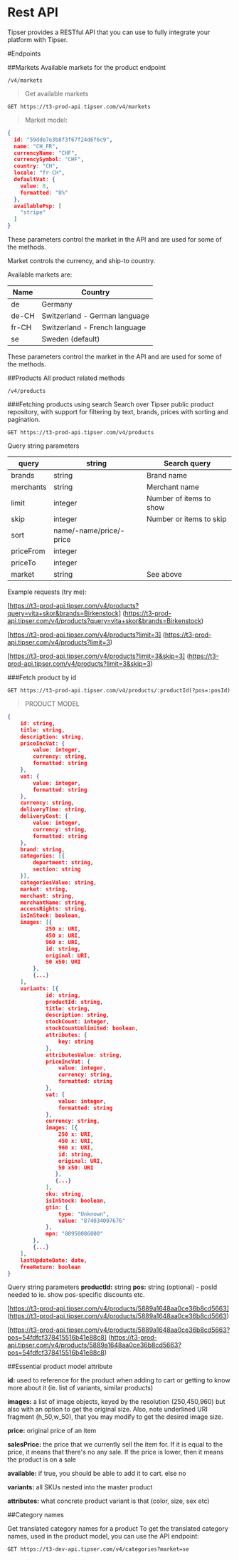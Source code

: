 # Rest API

Tipser provides a RESTful API that you can use to fully integrate your platform with Tipser.

#Endpoints

##Markets
Available markets for the product endpoint 

`/v4/markets`

> Get available markets

```curl
GET https://t3-prod-api.tipser.com/v4/markets
```

> Market model:

```json
{
  id: "59dde7e3b8f3f67f24d6f6c9",
  name: "CH_FR",
  currencyName: "CHF",
  currencySymbol: "CHF",
  country: "CH",
  locale: "fr-CH",
  defaultVat: {
    value: 8,
    formatted: "8%"
  },
  availablePsp: [
    "stripe"
  ]
}
```

These parameters control the market in the API and are used for some of the methods.

Market controls the currency, and ship-to country. 

Available markets are: 

Name | Country
---- | -------------
de | Germany 
de-CH | Switzerland - German language
fr-CH | Switzerland - French language
se | Sweden (default) 

These parameters control the market in the API and are used for some of the methods.

##Products
All product related methods

`/v4/products`

###Fetching products using search
Search over Tipser public product repository, with support for filtering by text, brands, prices with sorting and pagination.

`GET https://t3-prod-api.tipser.com/v4/products`

Query string parameters

query | string | Search query
----- | ------ | -----------
brands | string | Brand name
merchants | string | Merchant name  
limit | integer | Number of items to show
skip | integer | Number or items to skip  
sort | name/-name/price/-price	 
priceFrom | integer	 
priceTo | integer	 
market | string | See above

Example requests (try me):

[https://t3-prod-api.tipser.com/v4/products?query=vita+skor&brands=Birkenstock] (https://t3-prod-api.tipser.com/v4/products?query=vita+skor&brands=Birkenstock)

[https://t3-prod-api.tipser.com/v4/products?limit=3]
(https://t3-prod-api.tipser.com/v4/products?limit=3)

[https://t3-prod-api.tipser.com/v4/products?limit=3&skip=3]
(https://t3-prod-api.tipser.com/v4/products?limit=3&skip=3)


###Fetch product by id

`GET https://t3-prod-api.tipser.com/v4/products/:productId(?pos=:posId)`

> PRODUCT MODEL

```json
{
    id: string,
    title: string,
    description: string,
    priceIncVat: {
        value: integer,
        currency: string,
        formatted: string
    },
    vat: {
        value: integer,
        formatted: string
    },
    currency: string,
    deliveryTime: string,
    deliveryCost: {
        value: integer,
        currency: string,
        formatted: string
    },
    brand: string,
    categories: [{
        department: string,
        section: string
    }],
    categoriesValue: string,
    market: string,
    merchant: string,
    merchantName: string,
    accessRights: string,
    isInStock: boolean,
    images: [{
            250 x: URI,
            450 x: URI,
            960 x: URI,
            id: string,
            original: URI,
            50 x50: URI
        },
        {...}
    ],
    variants: [{
            id: string,
            productId: string,
            title: string,
            description: string,
            stockCount: integer,
            stockCountUnlimited: boolean,
            attributes: {
                key: string
            },
            attributesValue: string,
            priceIncVat: {
                value: integer,
                currency: string,
                formatted: string
            },
            vat: {
                value: integer,
                formatted: string
            },
            currency: string,
            images: [{
                250 x: URI,
                450 x: URI,
                960 x: URI,
                id: string,
                original: URI,
                50 x50: URI
               },
               {...}
            ],
            sku: string,
            isInStock: boolean,
            gtin: {
                type: "Unknown",
                value: "874034007676"
            },
            mpn: "80950086000"
        },
        {...}
    ],
    lastUpdateDate: date,
    freeReturn: boolean
}
```

Query string parameters
**productId:** string
**pos:** string (optional) - posId needed to ie. show pos-specific discounts etc.

[https://t3-prod-api.tipser.com/v4/products/5889a1648aa0ce36b8cd5663]
(https://t3-prod-api.tipser.com/v4/products/5889a1648aa0ce36b8cd5663)

[https://t3-prod-api.tipser.com/v4/products/5889a1648aa0ce36b8cd5663?pos=54fdfcf378415516b41e88c8]
(https://t3-prod-api.tipser.com/v4/products/5889a1648aa0ce36b8cd5663?pos=54fdfcf378415516b41e88c8)


##Essential product model attribute

**id:** used to reference for the product when adding to cart or getting to know more about it (ie. list of variants, similar products)

**images:** a list of image objects, keyed by the resolution (250,450,960) but also with an option to get the original size. Also, note underlined URI fragment (h_50,w_50), that you may modify to get the desired image size.

**price:** original price of an item

**salesPrice:** the price that we currently sell the item for. If it is equal to the price, it means that there's no any sale. If the price is lower, then it means the product is on a sale

**available:** if true, you should be able to add it to cart. else no

**variants:** all SKUs nested into the master product

**attributes:** what concrete product variant is that (color, size, sex etc)

##Category names

Get translated category names for a product
To get the translated category names, used in the product model, you can use the API endpoint:

`GET https://t3-dev-api.tipser.com/v4/categories?market=se`